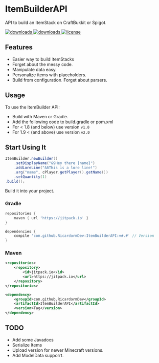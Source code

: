 # ItemBuilderAPI
API to build an ItemStack on CraftBukkit or Spigot.

  <a href="https://github.com/RicardormDev/ItemBuilderAPI/releases" target="_blank">
    <img alt="downloads" src="https://img.shields.io/github/v/release/RicardormDev/ItemBuilderAPI?color=56bcd3" />
  </a>
  <a href="https://github.com/RicardormDev/ItemBuilderAPI/releases" target="_blank">
    <img alt="downloads" src="https://img.shields.io/github/downloads/RicardormDev/ItemBuilderAPI/total?color=56bcd3" />
  </a>
  <a href="https://github.com/RicardormDev/ItemBuilderAPI/blob/master/LICENSE" target="_blank">
    <img alt="license" src="https://img.shields.io/github/license/RicardormDev/ItemBuilderAPI?color=56bcd3" />
  </a>
  
  
## Features
* Easier way to build ItemStacks
* Forget about the messy code.
* Manipulate data easy.
* Personalize items with placeholders.
* Build from configuration. Forget about parsers.
  
## Usage
To use the ItemBuilder API:
- Build with Maven or Gradle.
- Add the following code to build.gradle or pom.xml
- For < 1.8 (and below) use version `v1.0`
- For 1.9 < (and above) use version `v2.0`
  
## Start Using It
```java
ItemBuilder.newBuilder()
	.setDisplayName("&9Hey there {name}")
	.addLoreLine("&6This is a lore line!")
	.arg("name", cPlayer.getPlayer().getName())
	.setQuantity(1)
.build();
```
  
Build it into your project.
### Gradle
```gradle
repositories {
    maven { url 'https://jitpack.io' }
}

dependencies {
    compile 'com.github.RicardormDev:ItemBuilderAPI:v#.#' // Version
}
```

### Maven
```xml
<repositories>
	<repository>
		<id>jitpack.io</id>
		<url>https://jitpack.io</url>
	</repository>
</repositories>

<dependency>
	<groupId>com.github.RicardormDev</groupId>
	<artifactId>ItemBuilderAPI</artifactId>
	<version>Tag</version>
</dependency>
```

## TODO
* Add some Javadocs
* Serialize Items
* Upload version for newer Minecraft versions.
* Add ModelData supporrt.
